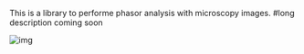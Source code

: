 This is a library to performe phasor analysis with microscopy images.
#long description coming soon 

![img](Figure/Figure_1.png)
